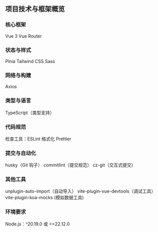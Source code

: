 ## 项目技术与框架概览

### 核心框架

Vue 3
Vue Router

### 状态与样式

Pinia
Tailwind CSS
Sass

### 网络与构建

Axios

### 类型与语言

TypeScript（类型支持）

### 代码规范

检查工具：ESLint
格式化 Prettier

### 提交与自动化

husky（Git 钩子）
commitlint（提交规范）
cz-git（交互式提交）

### 其他工具

unplugin-auto-import（自动导入）
vite-plugin-vue-devtools（调试工具）
vite-plugin-koa-mocks (模拟数据工具)

### 环境要求

Node.js：^20.19.0 或 >=22.12.0
